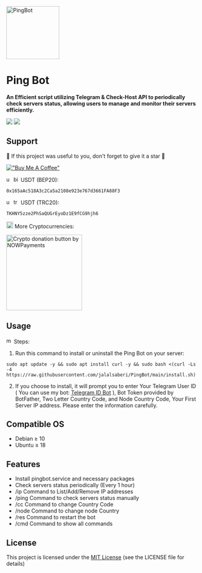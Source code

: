 <img width="140" height="140"  alt="PingBot" src="https://github.com/jalalsaberi/PingBot/blob/main/pingbot.png">

# Ping Bot

**An Efficient script utilizing Telegram & Check-Host API to periodically check servers status, allowing users to manage and monitor their servers efficiently.**

[![](https://img.shields.io/badge/Version-v1.0.0-blue)](https://github.com/jalalsaberi/PingBot/releases)
[![](https://img.shields.io/badge/Licence-MIT-green)](https://github.com/jalalsaberi/PingBot?tab=MIT-1-ov-file)

## Support

🌟 If this project was useful to you, don't forget to give it a star 🌟

[!["Buy Me A Coffee"](https://www.buymeacoffee.com/assets/img/custom_images/orange_img.png)](https://nowpayments.io/donation/jalalsaberi)

[<img width="15" height="15"  alt="usdt-bep20" src="https://cryptocurrencyliveprices.com/img/usdt-tether.png">](https://github.com/jalalsaberi/PingBot/) [<img width="15" height="15" alt="binance" src="https://www.svgrepo.com/show/366901/bnb.svg">](https://github.com/jalalsaberi/PingBot/) USDT (BEP20):
```
0x165aAc518A3c2Ca5a2108e923e767d3661FA88F3
```
[<img width="15" height="15"  alt="usdt-trc20" src="https://cryptocurrencyliveprices.com/img/usdt-tether.png">](https://github.com/jalalsaberi/PingBot/) [<img width="15" height="15" alt="tron" src="https://www.svgrepo.com/show/428646/tron-crypto.svg">](https://github.com/jalalsaberi/PingBot/) USDT (TRC20):
```
TKHNY5zze2PhSaQUGrEyoDz1E9fCG9hjh6
```

[<img width="18" height="18"  alt="crypto" src="https://img.icons8.com/fluency/48/exchange-money-ethereum.png">](https://nowpayments.io/donation/jalalsaberi) More Cryptocurrencies:

<a href="https://nowpayments.io/donation?api_key=D8PCVB0-GRN4ZKB-HE7GFGC-84QRXA5&source=lk_donation&medium=referral" target="_blank">
     <img width="200" src="https://nowpayments.io/images/embeds/donation-button-white.svg" alt="Crypto donation button by NOWPayments">
</a>

## Usage

[<img width="16" height="16" alt="manually" src="https://img.icons8.com/3d-fluency/94/gear--v2.png">](https://github.com/jalalsaberi/PingBot/) Steps:

1. Run this command to install or uninstall the Ping Bot on your server:

```
sudo apt update -y && sudo apt install curl -y && sudo bash <(curl -Ls -4 https://raw.githubusercontent.com/jalalsaberi/PingBot/main/install.sh)
```

2. If you choose to install, it will prompt you to enter Your Telegram User ID ( You can use my bot: [Telegram ID Bot](https://t.me/TLGID_bot) ), Bot Token provided by BotFather, Two Letter Country Code, and Node Country Code, Your First Server IP address. Please enter the information carefully.

## Compatible OS

- Debian ≥ 10
- Ubuntu ≥ 18

## Features

- Install pingbot.service and necessary packages
- Check servers status periodically (Every 1 hour)
- /ip Command to List/Add/Remove IP addresses
- /ping Command to check servers status manually
- /cc Command to change Country Code
- /node Command to change node Country
- /res Command to restart the bot
- /cmd Command to show all commands

## License

This project is licensed under the [MIT License](https://github.com/jalalsaberi/PingBot?tab=MIT-1-ov-file) (see the LICENSE file for details)
